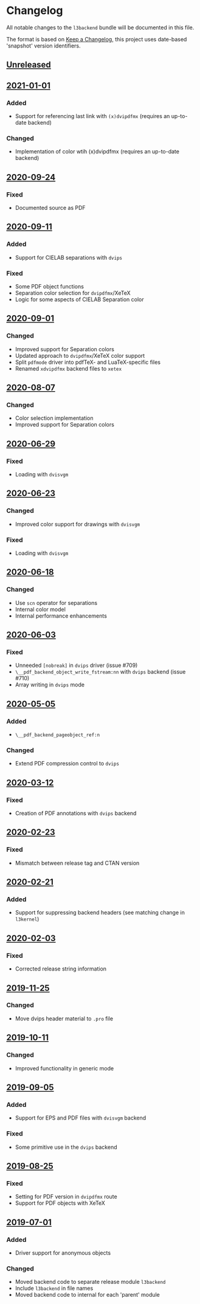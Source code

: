 # Changelog
All notable changes to the `l3backend` bundle will be documented in this file.

The format is based on [Keep a Changelog](https://keepachangelog.com/en/1.0.0/),
this project uses date-based 'snapshot' version identifiers.

## [Unreleased]

## [2021-01-01]

### Added
- Support for referencing last link with `(x)dvipdfmx` (requires an up-to-date
  backend)

### Changed
- Implementation of color wtih (x)dvipdfmx (requires an up-to-date
  backend)

## [2020-09-24]

### Fixed
- Documented source as PDF

## [2020-09-11]

### Added
- Support for CIELAB separations with `dvips`

### Fixed
- Some PDF object functions
- Separation color selection for `dvipdfmx`/XeTeX
- Logic for some aspects of CIELAB Separation color

## [2020-09-01]

### Changed
- Improved support for Separation colors
- Updated approach to `dvipdfmx`/XeTeX color support
- Split `pdfmode` driver into pdfTeX- and LuaTeX-specific  files
- Renamed `xdvipdfmx` backend files to `xetex`

## [2020-08-07]

### Changed
- Color selection implementation
- Improved support for Separation colors

## [2020-06-29]

### Fixed
- Loading with `dvisvgm`

## [2020-06-23]

### Changed
- Improved color support for drawings with `dvisvgm`

### Fixed
- Loading with `dvisvgm`

## [2020-06-18]

### Changed
- Use `scn` operator for separations
- Internal color model
- Internal performance enhancements

## [2020-06-03]

### Fixed
- Unneeded `[nobreak]` in `dvips` driver (issue #709)
- `\__pdf_backend_object_write_fstream:nn` with `dvips` backend (issue #710)
- Array writing in `dvips` mode

## [2020-05-05]

### Added
- `\__pdf_backend_pageobject_ref:n`

### Changed
- Extend PDF compression control to `dvips`

## [2020-03-12]

### Fixed
- Creation of PDF annotations with `dvips` backend

## [2020-02-23]

### Fixed
- Mismatch between release tag and CTAN version

## [2020-02-21]

### Added
- Support for suppressing backend headers (see matching change in
  `l3kernel`)

## [2020-02-03]

### Fixed
- Corrected release string information

## [2019-11-25]

### Changed
- Move dvips header material to `.pro` file

## [2019-10-11]

### Changed
- Improved functionality in generic mode

## [2019-09-05]

### Added
- Support for EPS and PDF files with `dvisvgm` backend

### Fixed
- Some primitive use in the `dvips` backend

## [2019-08-25]

### Fixed
- Setting for PDF version in `dvipdfmx` route
- Support for PDF objects with XeTeX

## [2019-07-01]

### Added
- Driver support for anonymous objects

### Changed
- Moved backend code to separate release module `l3backend`
- Include `l3backend` in file names
- Moved backend code to internal for each 'parent' module

[Unreleased]: https://github.com/latex3/latex3/compare/2021-01-01...HEAD
[2021-01-01]: https://github.com/latex3/latex3/compare/2020-09-24...2021-01-01
[2020-09-24]: https://github.com/latex3/latex3/compare/2020-09-11...2020-09-24
[2020-09-11]: https://github.com/latex3/latex3/compare/2020-09-01...2020-09-11
[2020-09-01]: https://github.com/latex3/latex3/compare/2020-08-07...2020-09-01
[2020-08-07]: https://github.com/latex3/latex3/compare/2020-06-29...2020-08-07
[2020-06-29]: https://github.com/latex3/latex3/compare/2020-06-23...2020-06-29
[2020-06-23]: https://github.com/latex3/latex3/compare/2020-06-18...2020-06-23
[2020-06-18]: https://github.com/latex3/latex3/compare/2020-06-03...2020-06-18
[2020-06-03]: https://github.com/latex3/latex3/compare/2020-05-05...2020-06-03
[2020-05-05]: https://github.com/latex3/latex3/compare/2020-03-12...2020-05-05
[2020-03-12]: https://github.com/latex3/latex3/compare/2020-02-23...2020-03-12
[2020-02-23]: https://github.com/latex3/latex3/compare/2020-02-21...2020-02-23
[2020-02-21]: https://github.com/latex3/latex3/compare/2020-02-03...2020-02-21
[2020-02-03]: https://github.com/latex3/latex3/compare/2019-11-25...2020-02-03
[2019-11-25]: https://github.com/latex3/latex3/compare/2019-10-11...2019-11-25
[2019-10-11]: https://github.com/latex3/latex3/compare/2019-09-05...2019-10-11
[2019-09-05]: https://github.com/latex3/latex3/compare/2019-08-25...2019-09-05
[2019-08-25]: https://github.com/latex3/latex3/compare/2019-07-01...2019-08-25
[2019-07-01]: https://github.com/latex3/latex3/compare/2019-05-28...2019-07-01

